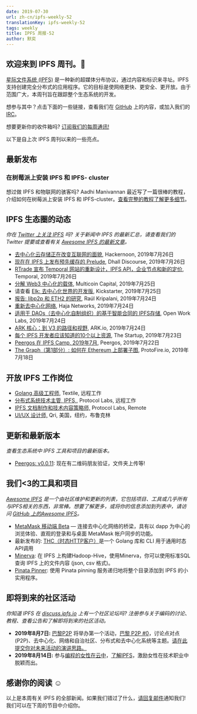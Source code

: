 ```yaml
---
date: 2019-07-30
url: zh-cn/ipfs-weekly-52
translationKey: ipfs-weekly-52
tags: weekly
title: IPFS 周报-52
author: 默奕
---
```


## 欢迎来到 IPFS 周刊。👋

[星际文件系统 (IPFS)](https://ipfs.io/) 是一种新的超媒体分布协议，通过内容和标识来寻址。IPFS 支持创建完全分布式的应用程序。它的目标是使网络更快、更安全、更开放。由于范围广大，本周刊旨在跟踪整个生态系统的开发。

想参与其中？点击下面的一些链接，查看我们在 [GitHub](https://github.com/ipfs) 上的内容，或加入我们的 [IRC](https://riot.im/app/#/room/#ipfs:matrix.org)。

想要更新你的收件箱吗? [订阅我们的每周通讯!](https://tinyletter.com/ipfsnewsletter)

以下是自上次 IPFS 周刊以来的一些亮点。

## 最新发布

### 在树莓派上安装 IPFS 和 IPFS- cluster
想过做 IPFS 和物联网的骇客吗? Aadhi Manivannan 最近写了一篇很棒的教程，介绍如何在树莓派上安装 IPFS 和 IPFS-cluster。[查看完整的教程了解更多细节](https://aadhi.rocks/installing-ipfs-ipfs-cluster-on-raspberry-pi/)。


## IPFS 生态圈的动态
*你在 [Twitter 上关注 IPFS](https://twitter.com/IPFSbot) 吗? 关于新闻中 IPFS 的最新汇总，请查看我们的 Twitter 提要或查看有关 [Awesome IPFS 的最新文章](https://awesome.ipfs.io/articles/)。*

+ [去中心化云存储正在改变互联网的面貌](https://hackernoon.com/decentralized-cloud-storage-how-it-will-change-the-face-of-the-internet-22-np1f2349h), Hackernoon, 2019年7月26日
+ [现在在 IPFS 上发布预先缓存的 Prelude](https://discourse.dhall-lang.org/t/now-publishing-pre-cached-prelude-on-ipfs/52), Dhall Discourse, 2019年7月26日
+ [RTrade 宣布 Temporal 网站的重新设计，IPFS API，企业节点和新的定价](https://medium.com/temporal-cloud/rtrade-announces-temporal-website-redesign-ipfs-api-enterprise-nodes-and-new-pricing-c0b1fe8a83a), Temporal, 2019年7月26日
+ [分解 Web3 中心化的载体](https://multicoin.capital/2019/07/25/unbundling-vectors-of-centralization-in-web3/), Multicoin Capital, 2019年7月25日
+ 请查看 [Elk: 去中心化世界的开发版](https://www.kickstarter.com/projects/233173198/elk-the-dev-board-for-the-decentralized-world), Kickstarter, 2019年7月25日
+ [报告: libp2p 和 ETH2 的研究](https://discuss.libp2p.io/t/report-a-study-of-libp2p-and-eth2/229), Raúl Kripalani, 2019年7月24日
+ [重新去中心化网络](https://medium.com/@hajanetworks/re-decentralizing-the-web-54678a1e4848), Haja Networks, 2019年7月24日
+ [适用于 DAOs（去中心化自制组织）的基于智能合同的 IPFS存储](https://medium.com/open-work-labs/smart-contract-based-ipfs-storage-for-daos-39c145f3042d), Open Work Labs, 2019年7月24日
+ [ARK 核心：到 V3 的路径和视野](https://blog.ark.io/ark-core-path-and-vision-to-v3-7a8bc3338d5a), ARK.io, 2019年7月24日
+ [每个 IPFS 开发者应该知道的10个以上资源](https://medium.com/swlh/10-resources-to-get-started-with-ipfs-5f429dc8a841), The Startup, 2019年7月23日
+ [Peergos 在 IPFS Camp, 2019年7月](https://peergos.org/blog#ipfs_camp_new_features_july_2019_), Peergos, 2019年7月22日
+ [The Graph（第1部分）: 如何在 Ethereum 上部署子图](https://medium.com/protofire-blog/the-graph-part-1-how-to-deploy-a-subgraph-on-ethereum-71e2d8094e1a), ProtoFire.io, 2019年7月18日


## 开放 IPFS 工作岗位

+ [Golang 高级工程师](https://www.golangprojects.com/golang-go-job-def-Senior-Golang-Engineer-Remote-Textile.html), Textile, 远程工作
+ [分布式系统技术主管, IPFS,](https://jobs.lever.co/protocol/9283f9b0-de64-4e1f-a221-5d02b0202198), Protocol Labs, 远程工作
+ [IPFS 文档制作和技术内容策略师,](https://jobs.lever.co/protocol/e7db2c84-afd7-44a4-9a27-449c751d8289) Protocol Labs, Remote
+ [UI/UX 设计师,](https://www.linkedin.com/jobs/view/1335924519/) Qri, 美国，纽约，布鲁克林


## 更新和最新版本
*查看生态系统中 IPFS 工具和项目的最新版本。*

+ [Peergos: v0.0.11](https://alpha.peergos.net/public/peergos/releases/v0.0.11): 现在有二维码朋友验证，文件夹上传等!


## 我们<3的工具和项目
*[Awesome IPFS](https://awesome.ipfs.io/) 是一个由社区维护和更新的列表，它包括项目、工具或几乎所有与IPFS相关的东西，非常棒。想要了解更多，或将你的信息添加到列表中，请访问 [GitHub 上的Awesome IPFS](https://github.com/ipfs/awesome-ipfs)。*

+ [MetaMask 移动端 Beta](https://medium.com/metamask/metamask-mobile-public-beta-a-feature-guide-and-walkthrough-9d01de7190ae) — 连接去中心化网络的桥梁，具有以 dapp 为中心的浏览体验、直观的登录和与桌面 MetaMask 帐户同步的功能。
+ 最新发布的: [THC（时态HTTP客户）](https://github.com/RTradeLtd/thc#examples)是一个 Golang 库和 CLI 用于通用时态API调用
+ [Minerva](https://discuss.ipfs.io/t/minerva-build-the-hadoop-hive-on-ipfs/5832): 在 IPFS 上构建Hadoop-Hive，使用Minerva，你可以使用标准SQL查询 IPFS 上的文件内容 (json, csv 格式)。
+ [Pinata Pinner](https://github.com/ItalyPaleAle/pinatapinner): 使用 Pinata pinning 服务递归地将整个目录添加到 IPFS 的小实用程序。


## 即将到来的社区活动
*你知道 IPFS 在 [discuss.ipfs.io](https://discuss.ipfs.io/) 上有一个社区论坛吗? 注册参与关于编码的讨论、教程、查看公告和了解即将到来的社区活动。*

+ **2019年8月7日:** [巴黎P2P](https://p2p.paris/en/) 将举办第一个活动，[巴黎 P2P #0](https://www.meetup.com/Paris-P2P/events/263089573/)，讨论点对点(P2P)、去中心化、网络和自治社区、分布式和去中心化系统等主题。[请在此提交你对未来活动的演讲思路。](https://p2p.paris/en/)
+ **2019年8月14日:** 参与[编程的女性在云中](https://www.womenwhocode.com/cloud/events)，[了解IPFS](https://zoom.us/webinar/register/WN_jnKnkxjJR3OOxf3kPa7Xfg)，激励女性在技术职业中脱颖而出。

## 感谢你的阅读 ☺️

以上是本周有关 IPFS 的全部新闻。如果我们错过了什么，[请回复邮件](mailto:newsletter@ipfs.io)通知我们! 我们可以在下周的节目中介绍你。
